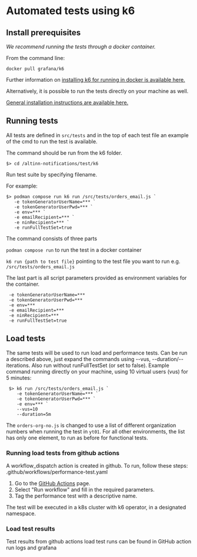 # Automated tests using k6

## Install prerequisites

*We recommend running the tests through a docker container.*

From the command line:

```
docker pull grafana/k6
```

Further information on [installing k6 for running in docker is available here.](https://k6.io/docs/get-started/installation/#docker)

Alternatively, it is possible to run the tests directly on your machine as well.

[General installation instructions are available here.](https://k6.io/docs/get-started/installation/)


## Running tests

All tests are defined in `src/tests` and in the top of each test file an example of the cmd to run the test is available.

The command should be run from the k6 folder.

```
$> cd /altinn-notifications/test/k6
```

Run test suite by specifying filename.

For example:

 ```
 $> podman compose run k6 run /src/tests/orders_email.js `
    -e tokenGeneratorUserName=*** `
    -e tokenGeneratorUserPwd=*** `
    -e env=*** `
    -e emailRecipient=*** `
    -e ninRecipient=*** `
    -e runFullTestSet=true
```

The command consists of three parts

`podman compose run` to run the test in a docker container

`k6 run {path to test file}` pointing to the test file you want to run e.g. `/src/tests/orders_email.js`

The last part is all script parameters provided as environment variables for the container.
```
 -e tokenGeneratorUserName=***
 -e tokenGeneratorUserPwd=***
 -e env=***
 -e emailRecipient=***
 -e ninRecipient=***
 -e runFullTestSet=true
````

## Load tests

The same tests will be used to run load and performance tests. Can be run a described above, just expand the commands using --vus, --duration/--iterations. Also run without runFullTestSet (or set to false).
Example command running directly on your machine, using 10 virtual users (vus) for 5 minutes:
```
 $> k6 run /src/tests/orders_email.js `
    -e tokenGeneratorUserName=*** `
    -e tokenGeneratorUserPwd=*** `
    -e env=*** `
    --vus=10
    --duration=5m
```
The `orders-org-no.js` is changed to use a list of different organization numbers when running the test in `yt01`. For all other environments, the list has only one element, to run as before for functional tests.

### Running load tests from github actions
A workflow_dispatch action is created in github. To run, follow these steps: .github/workflows/performance-test.yaml
1. Go to the [GitHub Actions](https://github.com/altinn/altinn-notifications/actions/workflows/performance-test.yml) page.
2. Select "Run workflow" and fill in the required parameters.
3. Tag the performance test with a descriptive name. 

The test will be executed in a k8s cluster with k6 operator, in a designated namespace.

### Load test results
Test results from github actions load test runs can be found in GitHub action run logs and grafana
